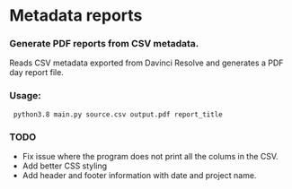 # Metadata reports

### Generate PDF reports from CSV metadata. 

Reads CSV metadata exported from Davinci Resolve and generates a PDF day report file. 

### Usage: 

` python3.8 main.py source.csv output.pdf report_title`

### TODO

- Fix issue where the program does not print all the colums in the CSV.
- Add better CSS styling
- Add header and footer information with date and project name. 
